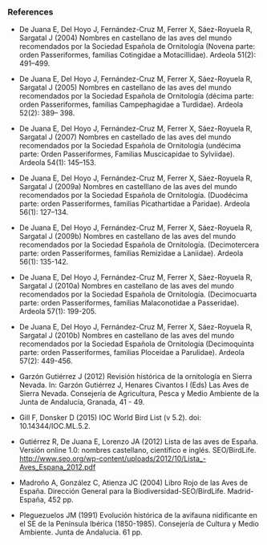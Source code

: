 ### References 

 * De Juana E, Del Hoyo J, Fernández-Cruz M, Ferrer X, Sáez-Royuela R, Sargatal J (2004) Nombres en castellano de las aves del mundo recomendados por la Sociedad Española de Ornitología (Novena parte: orden Passeriformes, familias Cotingidae a Motacillidae). Ardeola 51(2): 491–499.

 * De Juana E, Del Hoyo J, Fernández-Cruz M, Ferrer X, Sáez-Royuela R, Sargatal J (2005) Nombres en castellano de las aves del mundo recomendados por la Sociedad Española de Ornitología (décima parte: orden Passeriformes, familias Campephagidae a Turdidae). Ardeola 52(2): 389– 398.

 * De Juana E, Del Hoyo J, Fernández-Cruz M, Ferrer X, Sáez-Royuela R, Sargatal J (2007) Nombres en castellado de las  aves del mundo recomendados por la Sociedad Española de Ornitología (undécima parte: Orden Passeriformes, Familias Muscicapidae to Sylviidae). Ardeola 54(1): 145–153.

 * De Juana E, Del Hoyo J, Fernández-Cruz M, Ferrer X, Sáez-Royuela R, Sargatal J (2009a) Nombres en castelllano de las aves del mundo recomendados por la Sociedad Española de Ornitología. (Duodécima parte: orden Passeriformes, familias Picathartidae a Paridae). Ardeola 56(1): 127–134.

 * De Juana E, Del Hoyo J, Fernández-Cruz M, Ferrer X, Sáez-Royuela R, Sargatal J (2009b) Nombres en castellano de las aves del mundo recomendados por la Sociedad Española de Ornitología. (Decimotercera parte: orden Passeriformes, familias Remizidae a Laniidae). Ardeola 56(1): 135-142. 

 * De Juana E, Del Hoyo J, Fernández-Cruz M, Ferrer X, Sáez-Royuela R, Sargatal J (2010a) Nombres en castellano de las aves del mundo recomendados por la Sociedad Española de Ornitología. (Decimocuarta parte: orden Passeriformes, familias Malaconotidae a Passeridae). Ardeola 57(1): 199-205.

 * De Juana E, Del Hoyo J, Fernández-Cruz M, Ferrer X, Sáez-Royuela R, Sargatal J (2010b) Nombres en castellano de las aves del mundo recomendados por la Sociedad Española de Ornitología (Decimoquinta parte: orden Passeriformes, familias Ploceidae a Parulidae). Ardeola 57(2): 449-456.
 
 * Garzón Gutiérrez J (2012) Revisión histórica de la ornitología en Sierra Nevada. In: Garzón Gutiérrez J, Henares Civantos I (Eds) Las Aves de Sierra Nevada. Consejería de Agricultura, Pesca y Medio Ambiente de
la Junta de Andalucía, Granada, 41 - 49.
 
 * Gill F, Donsker D (2015) IOC World Bird List (v 5.2). doi: 10.14344/IOC.ML.5.2.
 
 * Gutiérrez R, De Juana E, Lorenzo JA (2012) Lista de las aves de España. Versión online 1.0: nombres castellano, científico e inglés. SEO/BirdLife. http://www.seo.org/wp-content/uploads/2012/10/Lista_-Aves_Espana_2012.pdf
 
 * Madroño A, González C, Atienza JC (2004) Libro Rojo de las Aves de España. Dirección General para la Biodiversidad-SEO/BirdLife. Madrid-España, 452 pp. 
 
 * Pleguezuelos JM (1991) Evolución histórica de la avifauna nidificante en el SE de la Península Ibérica (1850-1985). Consejería de Cultura y Medio Ambiente. Junta de Andalucia. 61 pp. 
 
 